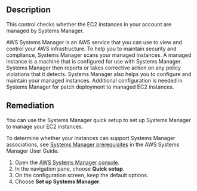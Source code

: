 ## Description

This control checks whether the EC2 instances in your account are managed by Systems Manager.

AWS Systems Manager is an AWS service that you can use to view and control your AWS infrastructure. To help you to maintain security and compliance, Systems Manager scans your managed instances. A managed instance is a machine that is configured for use with Systems Manager. Systems Manager then reports or takes corrective action on any policy violations that it detects. Systems Manager also helps you to configure and maintain your managed instances. Additional configuration is needed in Systems Manager for patch deployment to managed EC2 instances.

## Remediation

You can use the Systems Manager quick setup to set up Systems Manager to manage your EC2 instances.

To determine whether your instances can support Systems Manager associations, see [Systems Manager prerequisites](https://docs.aws.amazon.com/systems-manager/latest/userguide/systems-manager-prereqs.html) in the AWS Systems Manager User Guide.

1. Open the [AWS Systems Manager console](https://console.aws.amazon.com/systems-manager/).
2. In the navigation pane, choose **Quick setup**.
3. On the configuration screen, keep the default options.
4. Choose **Set up Systems Manager**.
